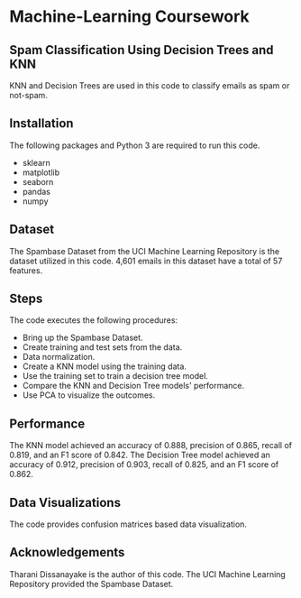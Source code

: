 # Machine-Learning Coursework
## Spam Classification Using Decision Trees and KNN
KNN and Decision Trees are used in this code to classify emails as spam or not-spam.

## Installation
The following packages and Python 3 are required to run this code.

 - sklearn 
 - matplotlib 
 - seaborn 
 - pandas 
 - numpy

## Dataset
The Spambase Dataset from the UCI Machine Learning Repository is the dataset utilized in this code. 4,601 emails in this dataset have a total of 57 features.

## Steps
The code executes the following procedures:

 - Bring up the Spambase Dataset.
 - Create training and test sets from the data.
 - Data normalization.
 - Create a KNN model using the training data.
 - Use the training set to train a decision tree model.
 - Compare the KNN and Decision Tree models' performance.
 - Use PCA to visualize the outcomes.

## Performance
The KNN model achieved an accuracy of 0.888, precision of 0.865, recall of 0.819, and an F1 score of 0.842. 
The Decision Tree model achieved an accuracy of 0.912, precision of 0.903, recall of 0.825, and an F1 score of 0.862.

## Data Visualizations
The code provides confusion matrices based data visualization.

## Acknowledgements
Tharani Dissanayake is the author of this code. The UCI Machine Learning Repository provided the Spambase Dataset.

